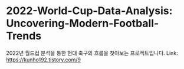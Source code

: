 # 2022-World-Cup-Data-Analysis: Uncovering-Modern-Football-Trends

2022년 월드컵 분석을 통한 현대 축구의 흐름을 찾아보는 프로젝트입니다.
Link: https://kunho192.tistory.com/9
